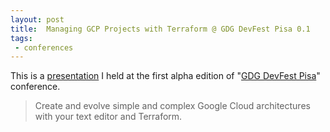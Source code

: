 ```yaml
---
layout: post
title:  Managing GCP Projects with Terraform @ GDG DevFest Pisa 0.1
tags:
 - conferences
---
```


This is a [presentation](https://devfest.gdgpisa.it/schedule/day1?sessionId=158) I held at the first alpha edition of "[GDG DevFest Pisa](https://devfest.gdgpisa.it/)" conference.

> Create and evolve simple and complex Google Cloud architectures with your text editor and Terraform.

<br/>

<script async class="speakerdeck-embed" data-id="bbde8adde10340dbbcad08b94d6b76f8" data-ratio="1.33333333333333" src="//speakerdeck.com/assets/embed.js"></script>
